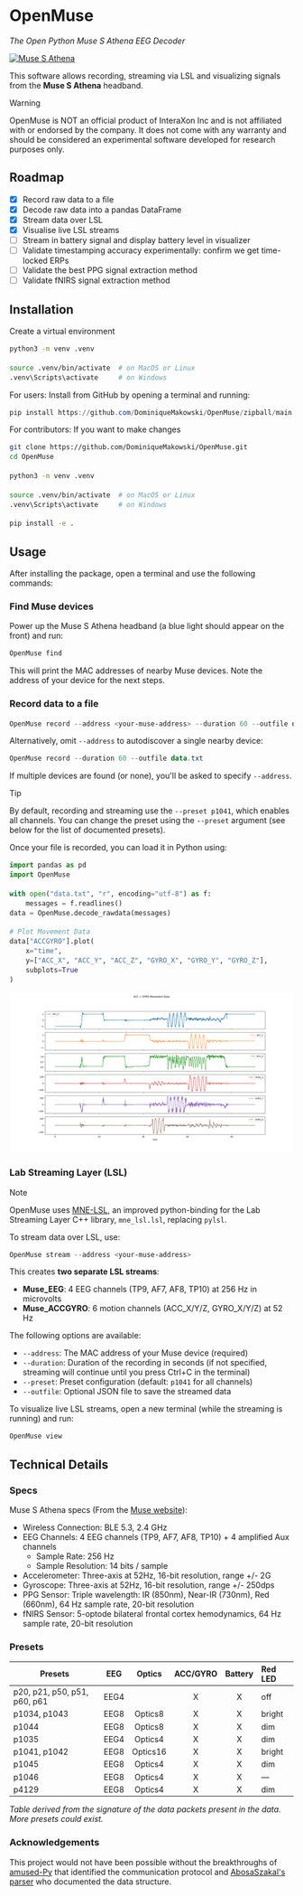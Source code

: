 # OpenMuse

*The Open Python Muse S Athena EEG Decoder*

[![Muse S Athena](media/device.webp)](https://eu.choosemuse.com/products/muse-s-athena)


This software allows recording, streaming via LSL and visualizing signals from the **Muse S Athena** headband.

> [!WARNING]  
> OpenMuse is NOT an official product of InteraXon Inc and is not affiliated with or endorsed by the company. It does not come with any warranty and should be considered an experimental software developed for research purposes only.

## Roadmap

- [x] Record raw data to a file
- [x] Decode raw data into a pandas DataFrame
- [x] Stream data over LSL
- [x] Visualise live LSL streams
- [ ] Stream in battery signal and display battery level in visualizer
- [ ] Validate timestamping accuracy experimentally: confirm we get time-locked ERPs
- [ ] Validate the best PPG signal extraction method
- [ ] Validate fNIRS signal extraction method

## Installation

Create a virtual environment 

``` bash
python3 -m venv .venv

source .venv/bin/activate  # on MacOS or Linux
.venv\Scripts\activate     # on Windows
```

For users: Install from GitHub by opening a terminal and running:

```powershell
pip install https://github.com/DominiqueMakowski/OpenMuse/zipball/main
```

For contributors: If you want to make changes

``` bash
git clone https://github.com/DominiqueMakowski/OpenMuse.git
cd OpenMuse

python3 -m venv .venv

source .venv/bin/activate  # on MacOS or Linux
.venv\Scripts\activate     # on Windows

pip install -e .
```

## Usage

After installing the package, open a terminal and use the following commands:

### Find Muse devices

Power up the Muse S Athena headband (a blue light should appear on the front) and run:

```powershell
OpenMuse find
```

This will print the MAC addresses of nearby Muse devices. Note the address of your device for the next steps.


### Record data to a file

```powershell
OpenMuse record --address <your-muse-address> --duration 60 --outfile data.txt
```

Alternatively, omit `--address` to autodiscover a single nearby device:

```powershell
OpenMuse record --duration 60 --outfile data.txt
```

If multiple devices are found (or none), you'll be asked to specify `--address`.

> [!TIP]
> By default, recording and streaming use the `--preset p1041`, which enables all channels. You can change the preset using the `--preset` argument (see below for the list of documented presets).

Once your file is recorded, you can load it in Python using:

```python
import pandas as pd
import OpenMuse 

with open("data.txt", "r", encoding="utf-8") as f:
    messages = f.readlines()
data = OpenMuse.decode_rawdata(messages)

# Plot Movement Data
data["ACCGYRO"].plot(
    x="time",
    y=["ACC_X", "ACC_Y", "ACC_Z", "GYRO_X", "GYRO_Y", "GYRO_Z"],
    subplots=True
)
```

![](./media/example_accgyro.png)

### Lab Streaming Layer (LSL)

> [!NOTE]  
> OpenMuse uses [MNE-LSL](https://mne.tools/mne-lsl/), an improved python-binding for the Lab Streaming Layer C++ library, `mne_lsl.lsl`, replacing `pylsl`.

To stream data over LSL, use:

```powershell
OpenMuse stream --address <your-muse-address>
```

This creates **two separate LSL streams**:
- **Muse_EEG**: 4 EEG channels (TP9, AF7, AF8, TP10) at 256 Hz in microvolts
- **Muse_ACCGYRO**: 6 motion channels (ACC_X/Y/Z, GYRO_X/Y/Z) at 52 Hz

The following options are available:
- `--address`: The MAC address of your Muse device (required)
- `--duration`: Duration of the recording in seconds (if not specified, streaming will continue until you press Ctrl+C in the terminal)
- `--preset`: Preset configuration (default: `p1041` for all channels)
- `--outfile`: Optional JSON file to save the streamed data



To visualize live LSL streams, open a new terminal (while the streaming is running) and run:

```powershell
OpenMuse view
```

## Technical Details

### Specs

Muse S Athena specs (From the [Muse website](https://eu.choosemuse.com/products/muse-s-athena)):
- Wireless Connection: BLE 5.3, 2.4 GHz
- EEG Channels: 4 EEG channels (TP9, AF7, AF8, TP10) + 4 amplified Aux channels
  - Sample Rate: 256 Hz
  - Sample Resolution: 14 bits / sample
- Accelerometer: Three-axis at 52Hz, 16-bit resolution, range +/- 2G
- Gyroscope: Three-axis at 52Hz, 16-bit resolution, range +/- 250dps
- PPG Sensor: Triple wavelength: IR (850nm), Near-IR (730nm), Red (660nm), 64 Hz sample rate, 20-bit resolution
- fNIRS Sensor: 5-optode bilateral frontal cortex hemodynamics, 64 Hz sample rate, 20-bit resolution

### Presets

| Presets                                 | EEG   | Optics   | ACC/GYRO | Battery | Red LED |
|-----------------------------------------|:-----:|:--------:|:--------:|:-------:|:--------|
| p20, p21, p50, p51, p60, p61            | EEG4  |          |    X     |    X    |   off   |
| p1034, p1043                            | EEG8  | Optics8  |    X     |    X    | bright  |
| p1044                                   | EEG8  | Optics8  |    X     |    X    |  dim    |
| p1035                                   | EEG4  | Optics4  |    X     |    X    |  dim    |
| p1041, p1042                            | EEG8  | Optics16 |    X     |    X    | bright  |
| p1045                                   | EEG8  | Optics4  |    X     |    X    |  dim    |
| p1046                                   | EEG8  | Optics4  |    X     |    X    |   —     |
| p4129                                   | EEG8  | Optics4  |    X     |    X    |  dim    |

*Table derived from the signature of the data packets present in the data. More presets could exist.*

### Acknowledgements

This project would not have been possible without the breakthroughs of [amused-Py](https://github.com/Amused-EEG/amused-py) that identified the communication protocol and [AbosaSzakal's parser](https://github.com/AbosaSzakal/MuseAthenaDataformatParser) who documented the data structure.
